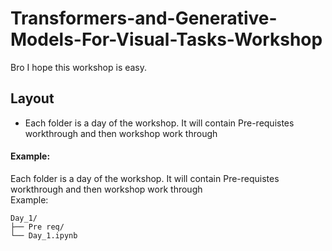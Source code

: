 # Transformers-and-Generative-Models-For-Visual-Tasks-Workshop
Bro I hope this workshop is easy.
## Layout
- Each folder is a day of the workshop. It will contain Pre-requistes workthrough and then workshop work through
#### Example:
Each folder is a day of the workshop. It will contain Pre-requistes workthrough and then workshop work through  
Example:  
```plaintext
Day_1/
├── Pre req/
└── Day_1.ipynb
